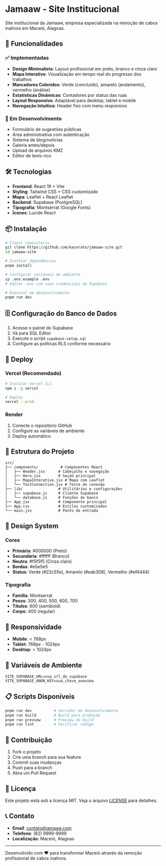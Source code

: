 # Jamaaw - Site Institucional

Site institucional da Jamaaw, empresa especializada na remoção de cabos inativos em Maceió, Alagoas.

## 🚀 Funcionalidades

### ✅ Implementadas
- **Design Minimalista**: Layout profissional em preto, branco e cinza claro
- **Mapa Interativo**: Visualização em tempo real do progresso dos trabalhos
- **Marcadores Coloridos**: Verde (concluído), amarelo (andamento), vermelho (análise)
- **Estatísticas Dinâmicas**: Contadores por status das ruas
- **Layout Responsivo**: Adaptável para desktop, tablet e mobile
- **Navegação Intuitiva**: Header fixo com menu responsivo

### 🔄 Em Desenvolvimento
- Formulário de sugestões públicas
- Área administrativa com autenticação
- Sistema de blog/notícias
- Galeria antes/depois
- Upload de arquivos KMZ
- Editor de texto rico

## 🛠️ Tecnologias

- **Frontend**: React 19 + Vite
- **Styling**: Tailwind CSS + CSS customizado
- **Mapa**: Leaflet + React Leaflet
- **Backend**: Supabase (PostgreSQL)
- **Tipografia**: Montserrat (Google Fonts)
- **Ícones**: Lucide React

## 📦 Instalação

```bash
# Clonar repositório
git clone https://github.com/kacerato/jamaaw-site.git
cd jamaaw-site

# Instalar dependências
pnpm install

# Configurar variáveis de ambiente
cp .env.example .env
# Editar .env com suas credenciais do Supabase

# Executar em desenvolvimento
pnpm run dev
```

## 🗄️ Configuração do Banco de Dados

1. Acesse o painel do Supabase
2. Vá para SQL Editor
3. Execute o script `supabase-setup.sql`
4. Configure as políticas RLS conforme necessário

## 🚀 Deploy

### Vercel (Recomendado)
```bash
# Instalar Vercel CLI
npm i -g vercel

# Deploy
vercel --prod
```

### Render
1. Conecte o repositório GitHub
2. Configure as variáveis de ambiente
3. Deploy automático

## 📁 Estrutura do Projeto

```
src/
├── components/          # Componentes React
│   ├── Header.jsx      # Cabeçalho e navegação
│   ├── Hero.jsx        # Seção principal
│   ├── MapaInterativo.jsx # Mapa com Leaflet
│   └── TestConnection.jsx # Teste de conexão
├── lib/                # Utilitários e configurações
│   ├── supabase.js     # Cliente Supabase
│   └── database.js     # Funções do banco
├── App.jsx             # Componente principal
├── App.css             # Estilos customizados
└── main.jsx            # Ponto de entrada
```

## 🎨 Design System

### Cores
- **Primária**: #000000 (Preto)
- **Secundária**: #ffffff (Branco)
- **Neutra**: #f5f5f5 (Cinza claro)
- **Bordas**: #e5e5e5
- **Status**: Verde (#22c55e), Amarelo (#eab308), Vermelho (#ef4444)

### Tipografia
- **Família**: Montserrat
- **Pesos**: 300, 400, 500, 600, 700
- **Títulos**: 600 (semibold)
- **Corpo**: 400 (regular)

## 📱 Responsividade

- **Mobile**: < 768px
- **Tablet**: 768px - 1024px
- **Desktop**: > 1024px

## 🔐 Variáveis de Ambiente

```env
VITE_SUPABASE_URL=sua_url_do_supabase
VITE_SUPABASE_ANON_KEY=sua_chave_anonima
```

## 📋 Scripts Disponíveis

```bash
pnpm run dev          # Servidor de desenvolvimento
pnpm run build        # Build para produção
pnpm run preview      # Preview do build
pnpm run lint         # Verificar código
```

## 🤝 Contribuição

1. Fork o projeto
2. Crie uma branch para sua feature
3. Commit suas mudanças
4. Push para a branch
5. Abra um Pull Request

## 📄 Licença

Este projeto está sob a licença MIT. Veja o arquivo [LICENSE](LICENSE) para detalhes.

## 📞 Contato

- **Email**: contato@jamaaw.com
- **Telefone**: (82) 9999-9999
- **Localização**: Maceió, Alagoas

---

Desenvolvido com ❤️ para transformar Maceió através da remoção profissional de cabos inativos.

